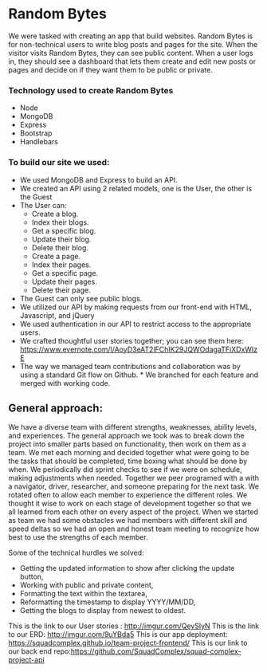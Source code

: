 # Random Bytes

We were tasked with creating an app that build websites.  Random Bytes is for non-technical users to write blog posts and pages for the site. When the visitor visits Random Bytes, they can see public content. When a user logs in, they should see a dashboard that lets them create and edit new posts or pages and decide on if they want them to be public or private.

### Technology used to create Random Bytes
* Node
* MongoDB
* Express
* Bootstrap
* Handlebars

### To build our site we used:
* We used MongoDB and Express to build an API.
* We created an API using 2 related models, one is the User, the other is the Guest
* The User can:
    * Create a blog.
    * Index their blogs.
    * Get a specific blog.
    * Update their blog.
    * Delete their blog.
    * Create a page.
    * Index their pages.
    * Get a specific page.
    * Update their pages.
    * Delete their page.
* The Guest can only see public blogs.
* We utilized  our  API by making requests from our front-end with HTML, Javascript, and jQuery
* We used authentication in our API to restrict access to the appropriate users.
* We crafted thoughtful user stories together; you can see them here: https://www.evernote.com/l/AoyD3eAT2lFChIK29JQWOdagaTFiXDxWIzE
* The way we managed team contributions and collaboration was by using a standard Git flow on Github.
        * We branched for each feature and merged with working code.

## General approach:

We have a diverse team with different strengths, weaknesses, ability levels, and experiences.  The general approach we took was to break down the project into smaller parts based on functionality, then work on them as a team.  We met each morning and decided together what were going to be the tasks that should be completed, time boxing what should be done by when.  We periodically did sprint checks to see if we were on schedule, making adjustments when needed.
Together we peer programed with a with a navigator, driver, researcher, and someone preparing for the next task.  We rotated  often to allow each member to experience the different roles.  We thought it wise to work on each stage of development together so that we all  learned from each other on every aspect of the project.
When we started as team we had some obstacles we had members with different skill and speed deltas so we had an open and honest team meeting to recognize how best to use the strengths of each member.

Some of the technical hurdles we solved:
* Getting the updated information to show after clicking the update button,
* Working with public and private content,
* Formatting the text within the textarea,
* Reformatting the timestamp to display YYYY/MM/DD,
* Getting the blogs to display from newest to oldest.

This is the link to our User stories : http://imgur.com/QeySlyN
This is the link to our ERD: http://imgur.com/9uYBda5
This is our app deployment: https://squadcomplex.github.io/team-project-frontend/
This is our link to our back end repo:https://github.com/SquadComplex/squad-complex-project-api
